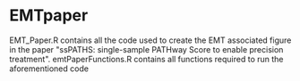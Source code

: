 # EMTpaper
EMT_Paper.R contains all the code used to create the EMT associated figure in the paper "ssPATHS: single-sample PATHway Score to enable precision treatment". 
emtPaperFunctions.R contains all functions required to run the aforementioned code
